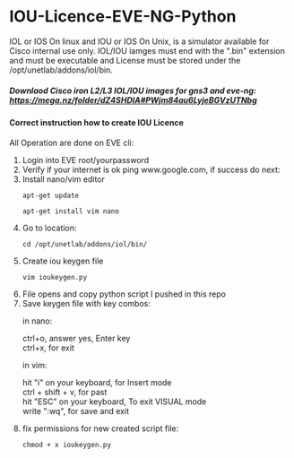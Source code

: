 # IOU-Licence-EVE-NG-Python
IOL or IOS On linux and IOU or IOS On Unix, is a simulator available for Cisco internal use only. 
IOL/IOU iamges must end with the ".bin" extension and must be executable and License must be 
stored under the /opt/unetlab/addons/iol/bin.
##### Downlaod Cisco iron L2/L3 IOL/IOU images for gns3 and eve-ng: https://mega.nz/folder/dZ4SHDIA#PWjm84au6LyjeBGVzUTNbg 
#### Correct instruction how to create IOU Licence <br />
All Operation are done on EVE cli: 
<br />
<ol>
<li>Login into EVE root/yourpassword</li>
<li>Verify if your internet is ok ping www.google.com, if success do next:</li>
<li>Install nano/vim editor
   <p><code>apt-get update</code></p>
   <p><code>apt-get install vim nano</code></p>
</li>   
<li>Go to location:
   <p><code>cd /opt/unetlab/addons/iol/bin/</code></p>
</li>
<li>Create iou keygen file
   <p><code>vim ioukeygen.py</code></p>
</li>   
<li>File opens and copy python script I pushed in this repo </li>
<li>Save keygen file with key combos:
   <p>in nano: </p>
   ctrl+o, answer yes, Enter key <br />
   ctrl+x, for exit
   <p>in vim:</p>
   hit "i" on your keyboard, for Insert mode <br/>
   ctrl + shift + v, for past <br/>
   hit "ESC" on your keyboard, To exit VISUAL mode <br />
   write ":wq", for save and exit <br />
</li>
   <p></p>
<li> fix permissions for new created script file:
   <p><code>chmod + x ioukeygen.py</code></p>
</li>
</ol>

